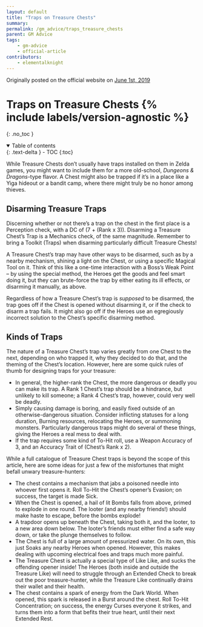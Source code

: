 ```yaml
---
layout: default
title: "Traps on Treasure Chests"
summary:
permalink: /gm_advice/traps_treasure_chests
parent: GM Advice
tags:
    - gm-advice
    - official-article
contributors:
    - elementalknight
---
```


Originally posted on the official website on [June 1st, 2019](https://reclaimthewild.net/index.php/2019/06/01/traps-on-treasure-chests/)

# Traps on Treasure Chests {% include labels/version-agnostic %}
{: .no_toc }

<details open markdown="block">
  <summary>
    Table of contents
  </summary>
  {: .text-delta }
- TOC
{:toc}
</details>

While Treasure Chests don’t usually have traps installed on them in Zelda games, you might want to include them for a more old-school, *Dungeons & Dragons*-type flavor. A Chest might also be trapped if it’s in a place like a Yiga hideout or a bandit camp, where there might truly be no honor among thieves.

## Disarming Treasure Traps

Discerning whether or not there’s a trap on the chest in the first place is a Perception check, with a DC of (7 + (Rank x 3)). Disarming a Treasure Chest’s Trap is a Mechanics check, of the same magnitude. Remember to bring a Toolkit (Traps) when disarming particularly difficult Treasure Chests!

A Treasure Chest’s trap may have other ways to be disarmed, such as by a nearby mechanism, shining a light on the Chest, or using a specific Magical Tool on it. Think of this like a one-time interaction with a Boss’s Weak Point – by using the special method, the Heroes get the goods and feel smart doing it, but they can brute-force the trap by either eating its ill effects, or disarming it manually, as above.

Regardless of how a Treasure Chest’s trap is *supposed* to be disarmed, the trap goes off if the Chest is opened without disarming it, or if the check to disarm a trap fails. It might also go off if the Heroes use an egregiously incorrect solution to the Chest’s specific disarming method.

## Kinds of Traps

The nature of a Treasure Chest’s trap varies greatly from one Chest to the next, depending on who trapped it, why they decided to do that, and the theming of the Chest’s location. However, here are some quick rules of thumb for designing traps for your treasure:

* In general, the higher-rank the Chest, the more dangerous or deadly you can make its trap. A Rank 1 Chest’s trap should be a hindrance, but unlikely to kill someone; a Rank 4 Chest’s trap, however, could very well be deadly.
* Simply causing damage is boring, and easily fixed outside of an otherwise-dangerous situation. Consider inflicting statuses for a long duration, Burning resources, relocating the Heroes, or summoning monsters. Particularly dangerous traps might do several of these things, giving the Heroes a real mess to deal with.
* If the trap requires some kind of To-Hit roll, use a Weapon Accuracy of 3, and an Accuracy Trait of (Chest’s Rank x 2).

While a full catalogue of Treasure Chest traps is beyond the scope of this article, here are some ideas for just a few of the misfortunes that might befall unwary treasure-hunters:

* The chest contains a mechanism that jabs a poisoned needle into whoever first opens it. Roll To-Hit the Chest’s opener’s Evasion; on success, the target is made Sick.
* When the Chest is opened, a hail of lit Bombs falls from above, primed to explode in one round. The looter (and any nearby friends!) should make haste to escape, before the bombs explode!
* A trapdoor opens up beneath the Chest, taking both it, and the looter, to a new area down below. The looter’s friends must either find a safe way down, or take the plunge themselves to follow.
* The Chest is full of a large amount of pressurized water. On its own, this just Soaks any nearby Heroes when opened. However, this makes dealing with upcoming electrical foes and traps much more painful.
* The Treasure Chest is actually a special type of Like Like, and sucks the offending opener inside! The Heroes (both inside and outside the Treasure Like) will need to struggle through an Extended Check to break out the poor treasure-hunter, while the Treasure Like continually drains their wallet and their health.
* The chest contains a spark of energy from the Dark World. When opened, this spark is released in a Burst around the chest. Roll To-Hit Concentration; on success, the energy Curses everyone it strikes, and turns them into a form that befits their true heart, until their next Extended Rest.